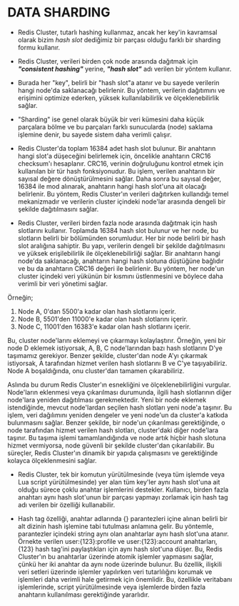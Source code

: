 # DATA SHARDING

* Redis Cluster, tutarlı hashing kullanmaz, ancak her key'in kavramsal olarak bizim _hash slot_ dediğimiz bir parçası 
olduğu farklı bir sharding formu kullanır.

* Redis Cluster, verileri birden çok node arasında dağıtmak için **_"consistent hashing"_** yerine, **_"hash slot"_** adı 
verilen bir yöntem kullanır.

* Burada her "key", belirli bir "hash slot"a atanır ve bu sayede verilerin hangi node'da saklanacağı belirlenir. 
Bu yöntem, verilerin dağıtımını ve erişimini optimize ederken, yüksek kullanılabilirlik ve ölçeklenebilirlik sağlar.

* "Sharding" ise genel olarak büyük bir veri kümesini daha küçük parçalara bölme ve bu parçaları farklı 
sunucularda (node) saklama işlemine denir, bu sayede sistem daha verimli çalışır.

* Redis Cluster'da toplam 16384 adet hash slot bulunur. Bir anahtarın hangi slot'a düşeceğini belirlemek için, öncelikle 
anahtarın CRC16 checksum'ı hesaplanır. CRC16, verinin doğruluğunu kontrol etmek için kullanılan bir tür hash fonksiyonudur. 
Bu işlem, verilen anahtarın bir sayısal değere dönüştürülmesini sağlar. Daha sonra bu sayısal değer, 16384 ile mod 
alınarak, anahtarın hangi hash slot'una ait olacağı belirlenir. Bu yöntem, Redis Cluster'ın verileri dağıtırken 
kullandığı temel mekanizmadır ve verilerin cluster içindeki node'lar arasında dengeli bir şekilde dağıtılmasını sağlar.

* Redis Cluster, verileri birden fazla node arasında dağıtmak için hash slotlarını kullanır. Toplamda 16384 hash slot 
bulunur ve her node, bu slotların belirli bir bölümünden sorumludur. Her bir node belirli bir hash slot aralığına 
sahiptir. Bu yapı, verilerin dengeli bir şekilde dağıtılmasını ve yüksek erişilebilirlik ile ölçeklenebilirliği sağlar. 
Bir anahtarın hangi node'da saklanacağı, anahtarın hangi hash slotuna düştüğüne bağlıdır ve bu da anahtarın CRC16 değeri 
ile belirlenir. Bu yöntem, her node'un cluster içindeki veri yükünün bir kısmını üstlenmesini ve böylece daha verimli 
bir veri yönetimi sağlar. 

Örneğin;


1. Node A, 0'dan 5500'a kadar olan hash slotlarını içerir.
2. Node B, 5501'den 11000'e kadar olan hash slotlarını içerir.
3. Node C, 11001'den 16383'e kadar olan hash slotlarını içerir.


Bu, cluster node'larını eklemeyi ve çıkarmayı kolaylaştırır. Örneğin, yeni bir node D eklemek istiyorsak, A, B, C 
node'larından bazı hash slotlarını D'ye taşımamız gerekiyor. Benzer şekilde, cluster'dan node A'yı çıkarmak istiyorsak, 
A tarafından hizmet verilen hash slotlarını B ve C'ye taşıyabiliriz. Node A boşaldığında, onu cluster'dan tamamen 
çıkarabiliriz.

Aslında bu durum Redis Cluster'ın esnekliğini ve ölçeklenebilirliğini vurgular. Node'ların eklenmesi veya çıkarılması 
durumunda, ilgili hash slotlarının diğer node'lara yeniden dağıtılması gerekmektedir. Yeni bir node eklemek istendiğinde, 
mevcut node'lardan seçilen hash slotları yeni node'a taşınır. Bu işlem, veri dağılımını yeniden dengeler ve yeni node'un da 
cluster'a katkıda bulunmasını sağlar. Benzer şekilde, bir node'un çıkarılması gerektiğinde, o node tarafından hizmet 
verilen hash slotları, cluster'daki diğer node'lara taşınır. Bu taşıma işlemi tamamlandığında ve node artık hiçbir 
hash slotuna hizmet vermiyorsa, node güvenli bir şekilde cluster'dan çıkarılabilir. 
Bu süreçler, Redis Cluster'ın dinamik bir yapıda çalışmasını ve gerektiğinde kolayca ölçeklenmesini sağlar.

* Redis Cluster, tek bir komutun yürütülmesinde (veya tüm işlemde veya Lua script yürütülmesinde) yer alan tüm key'ler
aynı hash slot'una ait olduğu sürece çoklu anahtar işlemlerini destekler. Kullanıcı, birden fazla anahtarı aynı 
hash slot'unun bir parçası yapmayı zorlamak için hash tag adı verilen bir özelliği kullanabilir.

* Hash tag özelliği, anahtar adlarında {} parantezleri içine alınan belirli bir alt dizinin hash işlemine tabi tutulması 
anlamına gelir. Bu yöntemle, parantezler içindeki string aynı olan anahtarlar aynı hash slot'una atanır. 
Örnekte verilen user:{123}:profile ve user:{123}:account anahtarları, {123} hash tag'ini paylaştıkları için aynı hash 
slot'una düşer. Bu, Redis Cluster'ın bu anahtarlar üzerinde atomik işlemler yapmasını sağlar, çünkü her iki anahtar da 
aynı node üzerinde bulunur. Bu özellik, ilişkili veri setleri üzerinde işlemler yapılırken veri tutarlılığını korumak ve 
işlemleri daha verimli hale getirmek için önemlidir. Bu, özellikle veritabanı işlemlerinde, script yürütülmesinde veya 
işlemlerde birden fazla anahtarın kullanılması gerektiğinde yararlıdır.